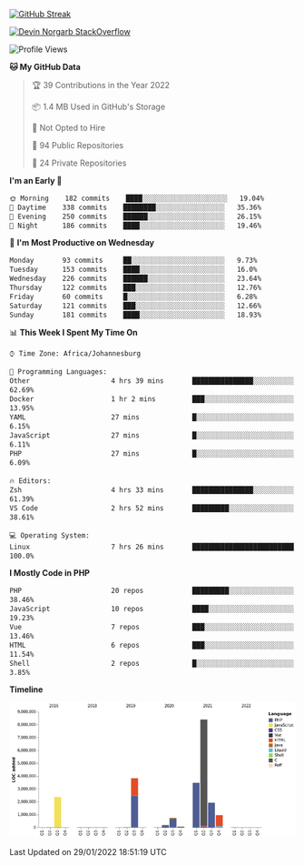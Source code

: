 
[![GitHub Streak](http://github-readme-streak-stats.herokuapp.com?user=DevinNorgarb&date_format=M%20j%5B%2C%20Y%5D)](https://git.io/streak-stats)


[![Devin Norgarb StackOverflow](https://github-readme-stackoverflow.vercel.app/?userID=4993755)](https://stackoverflow.com/users/4993755/devin-norgarb)

<!--START_SECTION:waka-->
![Profile Views](http://img.shields.io/badge/Profile%20Views-3-blue)

**🐱 My GitHub Data** 

> 🏆 39 Contributions in the Year 2022
 > 
> 📦 1.4 MB Used in GitHub's Storage 
 > 
> 🚫 Not Opted to Hire
 > 
> 📜 94 Public Repositories 
 > 
> 🔑 24 Private Repositories  
 > 
**I'm an Early 🐤** 

```text
🌞 Morning    182 commits    ████░░░░░░░░░░░░░░░░░░░░░   19.04% 
🌆 Daytime    338 commits    ████████░░░░░░░░░░░░░░░░░   35.36% 
🌃 Evening    250 commits    ██████░░░░░░░░░░░░░░░░░░░   26.15% 
🌙 Night      186 commits    ████░░░░░░░░░░░░░░░░░░░░░   19.46%

```
📅 **I'm Most Productive on Wednesday** 

```text
Monday       93 commits     ██░░░░░░░░░░░░░░░░░░░░░░░   9.73% 
Tuesday      153 commits    ████░░░░░░░░░░░░░░░░░░░░░   16.0% 
Wednesday    226 commits    ██████░░░░░░░░░░░░░░░░░░░   23.64% 
Thursday     122 commits    ███░░░░░░░░░░░░░░░░░░░░░░   12.76% 
Friday       60 commits     █░░░░░░░░░░░░░░░░░░░░░░░░   6.28% 
Saturday     121 commits    ███░░░░░░░░░░░░░░░░░░░░░░   12.66% 
Sunday       181 commits    ████░░░░░░░░░░░░░░░░░░░░░   18.93%

```


📊 **This Week I Spent My Time On** 

```text
⌚︎ Time Zone: Africa/Johannesburg

💬 Programming Languages: 
Other                    4 hrs 39 mins       ███████████████░░░░░░░░░░   62.69% 
Docker                   1 hr 2 mins         ███░░░░░░░░░░░░░░░░░░░░░░   13.95% 
YAML                     27 mins             █░░░░░░░░░░░░░░░░░░░░░░░░   6.15% 
JavaScript               27 mins             █░░░░░░░░░░░░░░░░░░░░░░░░   6.11% 
PHP                      27 mins             █░░░░░░░░░░░░░░░░░░░░░░░░   6.09%

🔥 Editors: 
Zsh                      4 hrs 33 mins       ███████████████░░░░░░░░░░   61.39% 
VS Code                  2 hrs 52 mins       █████████░░░░░░░░░░░░░░░░   38.61%

💻 Operating System: 
Linux                    7 hrs 26 mins       █████████████████████████   100.0%

```

**I Mostly Code in PHP** 

```text
PHP                      20 repos            █████████░░░░░░░░░░░░░░░░   38.46% 
JavaScript               10 repos            ████░░░░░░░░░░░░░░░░░░░░░   19.23% 
Vue                      7 repos             ███░░░░░░░░░░░░░░░░░░░░░░   13.46% 
HTML                     6 repos             ███░░░░░░░░░░░░░░░░░░░░░░   11.54% 
Shell                    2 repos             █░░░░░░░░░░░░░░░░░░░░░░░░   3.85%

```


**Timeline**

![Chart not found](https://raw.githubusercontent.com/DevinNorgarb/DevinNorgarb/main/charts/bar_graph.png) 


 Last Updated on 29/01/2022 18:51:19 UTC
<!--END_SECTION:waka-->

